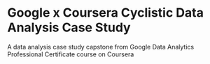 # Google x Coursera Cyclistic Data Analysis Case Study
A data analysis case study capstone from Google Data Analytics Professional Certificate course on Coursera
